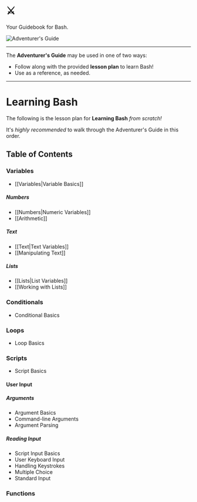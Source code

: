 # ⚔️

Your Guidebook for Bash.

![Adventurer's Guide](AdventurersGuide.jpg)

---

The **Adventurer's Guide** may be used in one of two ways:

- Follow along with the provided **lesson plan** to learn Bash!
- Use as a reference, as needed.

---

# Learning Bash

The following is the lesson plan for **Learning Bash** _from scratch!_

It's _highly recommended_ to walk through the Adventurer's Guide in this order.

## Table of Contents

### Variables

- [[Variables|Variable Basics]]

##### Numbers
- [[Numbers|Numeric Variables]]
- [[Arithmetic]]

##### Text
- [[Text|Text Variables]]
- [[Manipulating Text]]
 
 ##### Lists
- [[Lists|List Variables]]
- [[Working with Lists]]

### Conditionals

- Conditional Basics

### Loops

- Loop Basics

### Scripts

- Script Basics

#### User Input

##### Arguments
- Argument Basics
- Command-line Arguments
- Argument Parsing

##### Reading Input
- Script Input Basics
-  User Keyboard Input
- Handling Keystrokes
- Multiple Choice
- Standard Input


### Functions